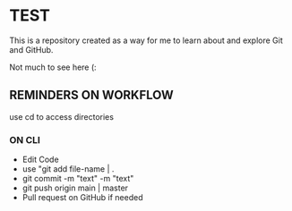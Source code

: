 # TEST

This is a repository created as a way for me to learn about and explore Git and GitHub.

Not much to see here (:

## REMINDERS ON WORKFLOW

use cd to access directories

### ON CLI
- Edit Code
- use "git add file-name | .
- git commit -m "text" -m "text"
- git push origin main | master 
- Pull request on GitHub if needed